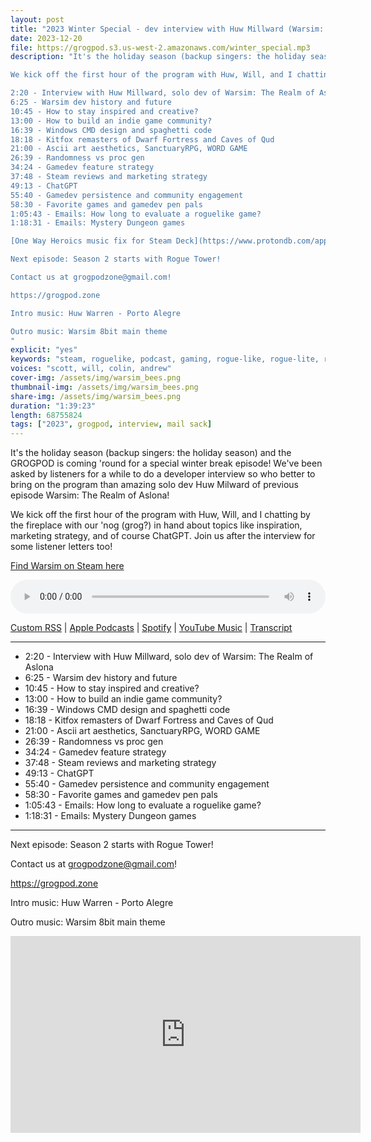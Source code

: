 ```yaml
---
layout: post
title: "2023 Winter Special - dev interview with Huw Millward (Warsim: The Realm of Aslona) and listener emails"
date: 2023-12-20
file: https://grogpod.s3.us-west-2.amazonaws.com/winter_special.mp3
description: "It's the holiday season (backup singers: the holiday season) and the GROGPOD is coming 'round for a special winter break episode! We've been asked by listeners for a while to do a developer interview so who better to bring on the program than amazing solo dev Huw Milward of previous episode Warsim: The Realm of Aslona! 

We kick off the first hour of the program with Huw, Will, and I chatting by the fireplace with our 'nog (grog?) in hand about topics like inspiration, marketing strategy, and of course: ChatGPT. Join us after the interview for some listener letters too! 

2:20 - Interview with Huw Millward, solo dev of Warsim: The Realm of Aslona
6:25 - Warsim dev history and future
10:45 - How to stay inspired and creative?
13:00 - How to build an indie game community?
16:39 - Windows CMD design and spaghetti code
18:18 - Kitfox remasters of Dwarf Fortress and Caves of Qud
21:00 - Ascii art aesthetics, SanctuaryRPG, WORD GAME
26:39 - Randomness vs proc gen
34:24 - Gamedev feature strategy
37:48 - Steam reviews and marketing strategy
49:13 - ChatGPT
55:40 - Gamedev persistence and community engagement
58:30 - Favorite games and gamedev pen pals
1:05:43 - Emails: How long to evaluate a roguelike game?
1:18:31 - Emails: Mystery Dungeon games

[One Way Heroics music fix for Steam Deck](https://www.protondb.com/app/266210)

Next episode: Season 2 starts with Rogue Tower!

Contact us at grogpodzone@gmail.com!

https://grogpod.zone

Intro music: Huw Warren - Porto Alegre

Outro music: Warsim 8bit main theme
"
explicit: "yes" 
keywords: "steam, roguelike, podcast, gaming, rogue-like, rogue-lite, roguelite"
voices: "scott, will, colin, andrew"
cover-img: /assets/img/warsim_bees.png
thumbnail-img: /assets/img/warsim_bees.png
share-img: /assets/img/warsim_bees.png
duration: "1:39:23"
length: 68755824
tags: ["2023", grogpod, interview, mail sack]
---
```


It's the holiday season (backup singers: the holiday season) and the GROGPOD is coming 'round for a special winter break episode! We've been asked by listeners for a while to do a developer interview so who better to bring on the program than amazing solo dev Huw Milward of previous episode Warsim: The Realm of Aslona! 

We kick off the first hour of the program with Huw, Will, and I chatting by the fireplace with our 'nog (grog?) in hand about topics like inspiration, marketing strategy, and of course ChatGPT. Join us after the interview for some listener letters too! 

[Find Warsim on Steam here](https://store.steampowered.com/app/659540/Warsim_The_Realm_of_Aslona/)



<div class="container">
  <audio controls style="width: 100%;">
    <source src="https://grogpod.s3.us-west-2.amazonaws.com/winter_special.mp3" type="audio/mpeg">
  </audio>
</div>

[Custom RSS](https://grogpod.zone/feed.xml) | [Apple Podcasts](https://podcasts.apple.com/us/podcast/2023-winter-special-dev-interview-with-huw-millward/id1650474911?i=1000639172414) | [Spotify](https://open.spotify.com/episode/3EIFvvswat7QM9GdzseVRp?si=XtLDvxFZQRKhBOhpUySR6Q) | [YouTube Music](https://www.youtube.com/playlist?list=PL-ShOmyMvd4jYFChE6tgj0JYG8RKK4xe0) | [Transcript](https://github.com/ScottBurger/going_rogue_podcast/blob/master/docs/transcripts/2023_winter_special.txt)

---


* 2:20 - Interview with Huw Millward, solo dev of Warsim: The Realm of Aslona
* 6:25 - Warsim dev history and future
* 10:45 - How to stay inspired and creative?
* 13:00 - How to build an indie game community?
* 16:39 - Windows CMD design and spaghetti code
* 18:18 - Kitfox remasters of Dwarf Fortress and Caves of Qud
* 21:00 - Ascii art aesthetics, SanctuaryRPG, WORD GAME
* 26:39 - Randomness vs proc gen
* 34:24 - Gamedev feature strategy
* 37:48 - Steam reviews and marketing strategy
* 49:13 - ChatGPT
* 55:40 - Gamedev persistence and community engagement
* 58:30 - Favorite games and gamedev pen pals
* 1:05:43 - Emails: How long to evaluate a roguelike game?
* 1:18:31 - Emails: Mystery Dungeon games

---



Next episode: Season 2 starts with Rogue Tower!

Contact us at grogpodzone@gmail.com!

https://grogpod.zone

Intro music: Huw Warren - Porto Alegre

Outro music: Warsim 8bit main theme

<div class="embed-responsive embed-responsive-16by9">
<iframe width="560" height="315" src="https://www.youtube.com/embed/_SL-v638TAA" title="YouTube video player" frameborder="0" allow="accelerometer; autoplay; clipboard-write; encrypted-media; gyroscope; picture-in-picture" allowfullscreen></iframe>
</div>
